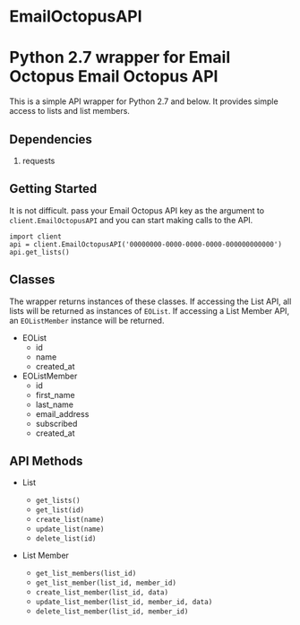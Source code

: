 # EmailOctopusAPI
Python 2.7 wrapper for Email Octopus
Email Octopus API
=================

This is a simple API wrapper for Python 2.7 and below.  It provides simple access to  lists and list members.

Dependencies
-----

1. requests

Getting Started
-----

It is not difficult. pass your Email Octopus API key as the argument to `client.EmailOctopusAPI` and you can start making calls to the API.

    import client
    api = client.EmailOctopusAPI('00000000-0000-0000-0000-000000000000')
    api.get_lists()

Classes
-----

The wrapper returns instances of these classes. If accessing the List API, all lists will be returned as instances of `EOList`.  If accessing a List Member API, an `EOListMember` instance will be returned.

- EOList
  - id
  - name
  - created_at
- EOListMember
  - id
  - first_name
  - last_name
  - email_address
  - subscribed
  - created_at
  
API Methods
-----
- List
  - `get_lists()`
  - `get_list(id)`
  - `create_list(name)`
  - `update_list(name)`
  - `delete_list(id)`

- List Member
  - `get_list_members(list_id)`
  - `get_list_member(list_id, member_id)`
  - `create_list_member(list_id, data)`
  - `update_list_member(list_id, member_id, data)`
  - `delete_list_member(list_id, member_id)`
